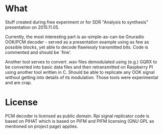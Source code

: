 What 
====
Stuff created during free experiment or for SDR "Analysis to
synthesis" presentation on 2015.11.05.

Currently, the most interesting part is as-simple-as-can-be Gnuradio
OOK/PCM decoder - served as a presentation example using as few as
possible blocks, yet able to decode flawlessly transmitted bits.
Code is commented and should be `fine'.

Another tool serves to convert .wav files demodulated using (e.g.)
GQRX to be converted into basic data files and then retransmitted on
Raspberry PI using another tool written in C. Should be able to
replicate any OOK signal without getting into details of its
modulation. Those tools were experimental and are crap.


License
=======
PCM decoder is licensed as public domain. Rpi signal replicator code
is based on PIHAT which is based on PIFM and PIFM licensing (GNU GPL
as mentioned on project page) applies.

